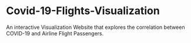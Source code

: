 # Covid-19-Flights-Visualization
An interactive Visualization Website that explores the correlation between COVID-19 and Airline Flight Passengers.
